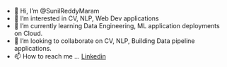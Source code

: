 - 👋 Hi, I’m @SunilReddyMaram
- 👀 I’m interested in CV, NLP, Web Dev applications
- 🌱 I’m currently learning Data Engineering, ML application deployments on Cloud.
- 💞️ I’m looking to collaborate on CV, NLP, Building Data pipeline applications.
- 📫 How to reach me ... [Linkedin](linkedin.com/in/maram-sunil-reddy-51941a221/)

<!---
SunilReddyMaram/SunilReddyMaram is a ✨ special ✨ repository because its `README.md` (this file) appears on your GitHub profile.
You can click the Preview link to take a look at your changes.
--->
